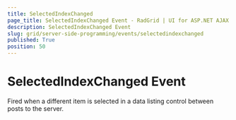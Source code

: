 ```yaml
---
title: SelectedIndexChanged
page_title: SelectedIndexChanged Event - RadGrid | UI for ASP.NET AJAX
description: SelectedIndexChanged Event
slug: grid/server-side-programming/events/selectedindexchanged
published: True
position: 50
---
```


# SelectedIndexChanged Event

Fired when a different item is selected in a data listing control between posts to the server.

